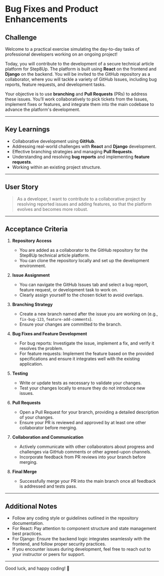 # Bug Fixes and Product Enhancements

## Challenge

Welcome to a practical exercise simulating the day-to-day tasks of professional developers working on an ongoing project!

Today, you will contribute to the development of a secure technical article platform for Step8Up. The platform is built using **React** on the frontend and **Django** on the backend. You will be invited to the GitHub repository as a collaborator, where you will tackle a variety of GitHub Issues, including bug reports, feature requests, and development tasks.

Your objective is to use **branching** and **Pull Requests** (PRs) to address these issues. You’ll work collaboratively to pick tickets from the Issues, implement fixes or features, and integrate them into the main codebase to advance the platform's development.

---

## Key Learnings

- Collaborative development using **GitHub**.
- Addressing real-world challenges with **React** and **Django** development.
- Effective branching strategies and managing **Pull Requests**.
- Understanding and resolving **bug reports** and implementing **feature requests**.
- Working within an existing project structure.

---

## User Story

> As a developer, I want to contribute to a collaborative project by resolving reported issues and adding features, so that the platform evolves and becomes more robust.

---

## Acceptance Criteria

1. **Repository Access**

   - You are added as a collaborator to the GitHub repository for the Step8Up technical article platform.
   - You can clone the repository locally and set up the development environment.

2. **Issue Assignment**

   - You can navigate the GitHub Issues tab and select a bug report, feature request, or development task to work on.
   - Clearly assign yourself to the chosen ticket to avoid overlaps.

3. **Branching Strategy**

   - Create a new branch named after the issue you are working on (e.g., `fix-bug-123`, `feature-add-comments`).
   - Ensure your changes are committed to the branch.

4. **Bug Fixes and Feature Development**

   - For bug reports: Investigate the issue, implement a fix, and verify it resolves the problem.
   - For feature requests: Implement the feature based on the provided specifications and ensure it integrates well with the existing application.

5. **Testing**

   - Write or update tests as necessary to validate your changes.
   - Test your changes locally to ensure they do not introduce new issues.

6. **Pull Requests**

   - Open a Pull Request for your branch, providing a detailed description of your changes.
   - Ensure your PR is reviewed and approved by at least one other collaborator before merging.

7. **Collaboration and Communication**

   - Actively communicate with other collaborators about progress and challenges via GitHub comments or other agreed-upon channels.
   - Incorporate feedback from PR reviews into your branch before merging.

8. **Final Merge**
   - Successfully merge your PR into the main branch once all feedback is addressed and tests pass.

---

## Additional Notes

- Follow any coding style or guidelines outlined in the repository documentation.
- For React: Pay attention to component structure and state management best practices.
- For Django: Ensure the backend logic integrates seamlessly with the frontend, and follow proper security practices.
- If you encounter issues during development, feel free to reach out to your instructor or peers for support.

---

Good luck, and happy coding! 🎉
